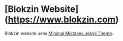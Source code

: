 [Blokzin Website] (https://www.blokzin.com)
===========================================

Blokzin website uses [Minimal Mistakes Jekyll Theme](https://mmistakes.github.io/minimal-mistakes/).
